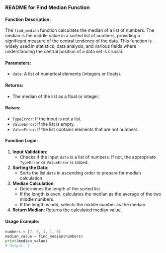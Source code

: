 ### README for Find Median Function

#### Function Description:
The `find_median` function calculates the median of a list of numbers. The median is the middle value in a sorted list of numbers, providing a significant measure of the central tendency of the data. This function is widely used in statistics, data analysis, and various fields where understanding the central position of a data set is crucial.

#### Parameters:
- `data`: A list of numerical elements (integers or floats).

#### Returns:
- The median of the list as a float or integer.

#### Raises:
- `TypeError`: If the input is not a list.
- `ValueError`: If the list is empty.
- `ValueError`: If the list contains elements that are not numbers.

#### Function Logic:
1. **Input Validation**: 
   - Checks if the input `data` is a list of numbers. If not, the appropriate `TypeError` or `ValueError` is raised.
2. **Sorting the Data**:
   - Sorts the list `data` in ascending order to prepare for median calculation.
3. **Median Calculation**:
   - Determines the length of the sorted list.
   - If the length is even, calculates the median as the average of the two middle numbers.
   - If the length is odd, selects the middle number as the median.
4. **Return Median**: Returns the calculated median value.

#### Usage Example:
```python
numbers = [7, 5, 3, 1, 9]
median_value = find_median(numbers)
print(median_value)
# Output: 5
```
